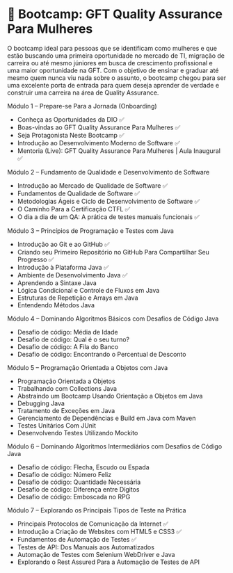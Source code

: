 # 🎯 Bootcamp: GFT Quality Assurance Para Mulheres


O bootcamp ideal para pessoas que se identificam como mulheres e que estão buscando uma primeira oportunidade no mercado de TI, 
migração de carreira ou até mesmo júniores em busca de crescimento profissional e uma maior oportunidade na GFT. Com o objetivo de 
ensinar e graduar até mesmo quem nunca viu nada sobre o assunto, o bootcamp chegou para ser uma excelente porta de entrada para quem 
deseja aprender de verdade e construir uma carreira na área de Quality Assurance.

Módulo 1 – Prepare-se Para a Jornada (Onboarding) </br>
- Conheça as Oportunidades da DIO ✅
- Boas-vindas ao GFT Quality Assurance Para Mulheres ✅
- Seja Protagonista Neste Bootcamp ✅
- Introdução ao Desenvolvimento Moderno de Software ✅
- Mentoria (Live): GFT Quality Assurance Para Mulheres | Aula Inaugural ✅

Módulo 2 – Fundamento de Qualidade e Desenvolvimento de Software </br>
- Introdução ao Mercado de Qualidade de Software ✅
- Fundamentos de Qualidade de Software ✅
- Metodologias Ágeis e Ciclo de Desenvolvimento de Software ✅
- O Caminho Para a Certificação CTFL ✅
- O dia a dia de um QA: A prática de testes manuais funcionais ✅

Módulo 3 – Princípios de Programação e Testes com Java </br>
- Introdução ao Git e ao GitHub ✅
- Criando seu Primeiro Repositório no GitHub Para Compartilhar Seu Progresso ✅
- Introdução à Plataforma Java ✅
- Ambiente de Desenvolvimento Java ✅
- Aprendendo a Sintaxe Java
- Lógica Condicional e Controle de Fluxos em Java
- Estruturas de Repetição e Arrays em Java
- Entendendo Métodos Java

Módulo 4 – Dominando Algoritmos Básicos com Desafios de Código Java </br>
- Desafio de código: Média de Idade
- Desafio de código: Qual é o seu turno?
- Desafio de código: A Fila do Banco
- Desafio de código: Encontrando o Percentual de Desconto

Módulo 5 – Programação Orientada a Objetos com Java </br>
- Programação Orientada a Objetos
- Trabalhando com Collections Java
- Abstraindo um Bootcamp Usando Orientação a Objetos em Java
- Debugging Java
- Tratamento de Exceções em Java
- Gerenciamento de Dependências e Build em Java com Maven
- Testes Unitários Com JUnit
- Desenvolvendo Testes Utilizando Mockito

Módulo 6 – Dominando Algoritmos Intermediários com Desafios de Código Java </br>
- Desafio de código: Flecha, Escudo ou Espada
- Desafio de código: Número Feliz
- Desafio de código: Quantidade Necessária
- Desafio de código: Diferença entre Dígitos
- Desafio de código: Emboscada no RPG

Módulo 7 – Explorando os Principais Tipos de Teste na Prática</br>
- Principais Protocolos de Comunicação da Internet ✅
- Introdução a Criação de Websites com HTML5 e CSS3 ✅
- Fundamentos de Automação de Testes ✅
- Testes de API: Dos Manuais aos Automatizados
- Automação de Testes com Selenium WebDriver e Java
- Explorando o Rest Assured Para a Automação de Testes de API
